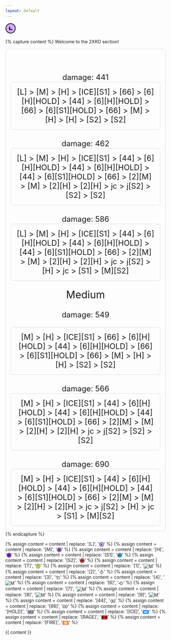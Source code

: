 ```yaml
---
layout: default
---
```


<img src="../assets/images/2xko_L.png">

{% capture content %}
Welcome to the 2XKO section!
<div style="font-size: 24px; text-align:center; border: 1px solid #d0d7de; border-radius: 8px; padding: 16px; display: inline-block;"> 
  <br><br>
  damage: 441
  <div style="font-size: 24px; text-align:center; border: 1px solid #d0d7de; border-radius: 8px; padding: 16px; display: inline-block;"> 
  [L] > [M] > [H] > [ICE][S1] > [66] > [6][H][HOLD] > [44] > [6][H][HOLD] > [66] > [6][S1][HOLD] > [66] > [M] > [H] > [H] > [S2] > [S2]
  </div>
  <br><br>
  damage: 462
  <div style="font-size: 24px; text-align:center; border: 1px solid #d0d7de; border-radius: 8px; padding: 16px; display: inline-block;"> 
  [L] > [M] > [H] > [ICE][S1] > [44] > [6][H][HOLD] > [44] > [6][H][HOLD] > [44] > [6][S1][HOLD] > [66] > [2][M] > [M] > [2][H] > [2][H] > jc > j[S2] > [S2] > [S2]
  </div>
  <br><br>
  damage: 586
  <div style="font-size: 24px; text-align:center; border: 1px solid #d0d7de; border-radius: 8px; padding: 16px; display: inline-block;"> 
  [L] > [M] > [H] > [ICE][S1] > [44] > [6][H][HOLD] > [44] > [6][H][HOLD] > [44] > [6][S1][HOLD] > [66] > [2][M] > [M] > [2][H] > [2][H] > jc > j[S2] > [H] > jc > [S1] > [M][S2]
  </div>

  <a style="font-size: 32px;">Medium</a>
  <br><br>
  damage: 549
  <div style="font-size: 24px; text-align:center; border: 1px solid #d0d7de; border-radius: 8px; padding: 16px; display: inline-block;"> 
  [M] > [H] > [ICE][S1] > [66] > [6][H][HOLD] > [44] > [6][H][HOLD] > [66] > [6][S1][HOLD] > [66] > [M] > [H] > [H] > [S2] > [S2]
  </div>
  <br><br>
  damage: 566
  <div style="font-size: 24px; text-align:center; border: 1px solid #d0d7de; border-radius: 8px; padding: 16px; display: inline-block;"> 
  [M] > [H] > [ICE][S1] > [44] > [6][H][HOLD] > [44] > [6][H][HOLD] > [44] > [6][S1][HOLD] > [66] > [2][M] > [M] > [2][H] > [2][H] > jc > j[S2] > [S2] > [S2]
  </div>
  <br><br>
  damage: 690
  <div style="font-size: 24px; text-align:center; border: 1px solid #d0d7de; border-radius: 8px; padding: 16px; display: inline-block;"> 
  [M] > [H] > [ICE][S1] > [44] > [6][H][HOLD] > [44] > [6][H][HOLD] > [44] > [6][S1][HOLD] > [66] > [2][M] > [M] > [2][H] > [2][H] > jc > j[S2] > [H] > jc > [S1] > [M][S2]
  </div>
</div>
{% endcapture %}

{% assign content = content | replace: '[L]', '<img src="../assets/images/2xko_L.png" alt="L" style="height:1em;vertical-align:middle;">' %}
{% assign content = content | replace: '[M]', '<img src="../assets/images/2xko_M.png" alt="M" style="height:1em;vertical-align:middle;">' %}
{% assign content = content | replace: '[H]', '<img src="../assets/images/2xko_H.png" alt="H" style="height:1em;vertical-align:middle;">' %}
{% assign content = content | replace: '[S1]', '<img src="../assets/images/2xko_S1.png" alt="S1" style="height:1em;vertical-align:middle;">' %}
{% assign content = content | replace: '[S2]', '<img src="../assets/images/2xko_S2.png" alt="S2" style="height:1em;vertical-align:middle;">' %}
{% assign content = content | replace: '[T]', '<img src="../assets/images/2xko_T.png" alt="T" style="height:1em;vertical-align:middle;">' %}
{% assign content = content | replace: '[1]', '<img src="../assets/images/2xko_1.png" alt="M" style="height:1em;vertical-align:middle;">' %}
{% assign content = content | replace: '[2]', '<img src="../assets/images/2xko_2.png" alt="M" style="height:1em;vertical-align:middle;">' %}
{% assign content = content | replace: '[3]', '<img src="../assets/images/2xko_3.png" alt="M" style="height:1em;vertical-align:middle;">' %}
{% assign content = content | replace: '[4]', '<img src="../assets/images/2xko_4.png" alt="M" style="height:1em;vertical-align:middle;">' %}
{% assign content = content | replace: '[6]', '<img src="../assets/images/2xko_6.png" alt="M" style="height:1em;vertical-align:middle;">' %}
{% assign content = content | replace: '[7]', '<img src="../assets/images/2xko_7.png" alt="M" style="height:1em;vertical-align:middle;">' %}
{% assign content = content | replace: '[8]', '<img src="../assets/images/2xko_8.png" alt="M" style="height:1em;vertical-align:middle;">' %}
{% assign content = content | replace: '[9]', '<img src="../assets/images/2xko_9.png" alt="M" style="height:1em;vertical-align:middle;">' %}
{% assign content = content | replace: '[44]', '<img src="../assets/images/2xko_44.png" alt="M" style="height:1em;vertical-align:middle;">' %}
{% assign content = content | replace: '[66]', '<img src="../assets/images/2xko_66.png" alt="M" style="height:1em;vertical-align:middle;">' %}
{% assign content = content | replace: '[HOLD]', '<img src="../assets/images/2xko_HOLD.png" alt="M" style="height:1em;vertical-align:middle;">' %}
{% assign content = content | replace: '[ICE]', '<img src="../assets/images/2xko_ICE.png" alt="M" style="height:1em;vertical-align:middle;">' %}
{% assign content = content | replace: '[RAGE]', '<img src="../assets/images/2xko_RAGE.png" alt="M" style="height:1em;vertical-align:middle;">' %}
{% assign content = content | replace: '[FIRE]', '<img src="../assets/images/2xko_FIRE.png" alt="M" style="height:1em;vertical-align:middle;">' %}

{{ content }}

